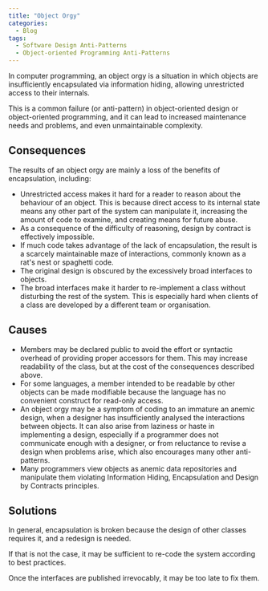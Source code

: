```yaml
---
title: "Object Orgy"
categories:
  - Blog
tags:
  - Software Design Anti-Patterns
  - Object-oriented Programming Anti-Patterns
---
```


In computer programming, an object orgy is a situation in which objects are insufficiently encapsulated via information hiding, allowing unrestricted access to their internals. 

This is a common failure (or anti-pattern) in object-oriented design or object-oriented programming, and it can lead to increased maintenance needs and problems, and even unmaintainable complexity. 

<h2>Consequences</h2>
The results of an object orgy are mainly a loss of the benefits of encapsulation, including: 
<ul>
<li>Unrestricted access makes it hard for a reader to reason about the behaviour of an object. This is because direct access to its internal state means any other part of the system can manipulate it, increasing the amount of code to examine, and creating means for future abuse.</li>
<li>As a consequence of the difficulty of reasoning, design by contract is effectively impossible.</li>
<li>If much code takes advantage of the lack of encapsulation, the result is a scarcely maintainable maze of interactions, commonly known as a rat's nest or spaghetti code.</li>
<li>The original design is obscured by the excessively broad interfaces to objects.</li>
<li>The broad interfaces make it harder to re-implement a class without disturbing the rest of the system. This is especially hard when clients of a class are developed by a different team or organisation.</li>	
</ul>

<h2>Causes</h2>

<ul>
<li>Members may be declared public to avoid the effort or syntactic overhead of providing proper accessors for them. This may increase readability of the class, but at the cost of the consequences described above.</li>	

<li>For some languages, a member intended to be readable by other objects can be made modifiable because the language has no convenient construct for read-only access.</li>	

<li>An object orgy may be a symptom of coding to an immature an anemic design, when a designer has insufficiently analysed the interactions between objects. It can also arise from laziness or haste in implementing a design, especially if a programmer does not communicate enough with a designer, or from reluctance to revise a design when problems arise, which also encourages many other anti-patterns.</li>	

<li>Many programmers view objects as anemic data repositories and manipulate them violating Information Hiding, Encapsulation and Design by Contracts principles. </li>	
</ul>

<h2>Solutions</h2>
In general, encapsulation is broken because the design of other classes requires it, and a redesign is needed. 

If that is not the case, it may be sufficient to re-code the system according to best practices. 

Once the interfaces are published irrevocably, it may be too late to fix them. 